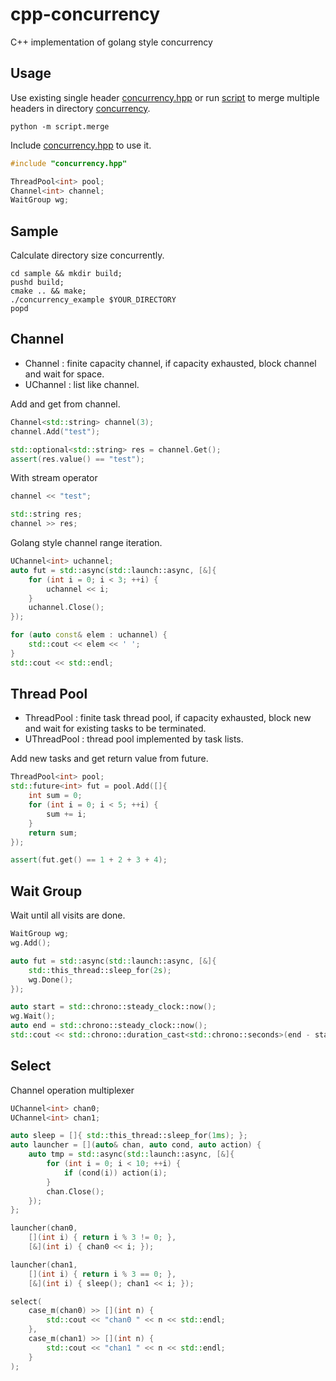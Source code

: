 # cpp-concurrency

C++ implementation of golang style concurrency

## Usage

Use existing single header [concurrency.hpp](./concurrency.hpp) or run [script](./script/merge.py) to merge multiple headers in directory [concurrency](./concurrency).
```
python -m script.merge
```

Include [concurrency.hpp](./concurrency.hpp) to use it.
```C++
#include "concurrency.hpp"

ThreadPool<int> pool;
Channel<int> channel;
WaitGroup wg;
```

## Sample

Calculate directory size concurrently.
```
cd sample && mkdir build;
pushd build;
cmake .. && make;
./concurrency_example $YOUR_DIRECTORY
popd
```

## Channel

- Channel<T> : finite capacity channel, if capacity exhausted, block channel and wait for space.
- UChannel<T> : list like channel.

Add and get from channel.
```C++
Channel<std::string> channel(3);
channel.Add("test");

std::optional<std::string> res = channel.Get();
assert(res.value() == "test");
```

With stream operator
```C++
channel << "test";

std::string res;
channel >> res;
```

Golang style channel range iteration.
```C++
UChannel<int> uchannel;
auto fut = std::async(std::launch::async, [&]{ 
    for (int i = 0; i < 3; ++i) {
        uchannel << i;
    }
    uchannel.Close();
});

for (auto const& elem : uchannel) {
    std::cout << elem << ' ';
}
std::cout << std::endl;
```

## Thread Pool

- ThreadPool<T> : finite task thread pool, if capacity exhausted, block new and wait for existing tasks to be terminated.
- UThreadPool<T> : thread pool implemented by task lists.

Add new tasks and get return value from future.
```C++
ThreadPool<int> pool;
std::future<int> fut = pool.Add([]{
    int sum = 0;
    for (int i = 0; i < 5; ++i) {
        sum += i;
    }
    return sum;
});

assert(fut.get() == 1 + 2 + 3 + 4);
```

## Wait Group

Wait until all visits are done.

```C++
WaitGroup wg;
wg.Add();

auto fut = std::async(std::launch::async, [&]{
    std::this_thread::sleep_for(2s);
    wg.Done();
});

auto start = std::chrono::steady_clock::now();
wg.Wait();
auto end = std::chrono::steady_clock::now();
std::cout << std::chrono::duration_cast<std::chrono::seconds>(end - start).count() << std::endl;
```

## Select

Channel operation multiplexer
```C++
UChannel<int> chan0;
UChannel<int> chan1;

auto sleep = []{ std::this_thread::sleep_for(1ms); };
auto launcher = [](auto& chan, auto cond, auto action) {
    auto tmp = std::async(std::launch::async, [&]{
        for (int i = 0; i < 10; ++i) {
            if (cond(i)) action(i);
        }
        chan.Close();
    });
};

launcher(chan0, 
    [](int i) { return i % 3 != 0; },
    [&](int i) { chan0 << i; });

launcher(chan1,
    [](int i) { return i % 3 == 0; },
    [&](int i) { sleep(); chan1 << i; });

select(
    case_m(chan0) >> [](int n) { 
        std::cout << "chan0 " << n << std::endl; 
    },
    case_m(chan1) >> [](int n) { 
        std::cout << "chan1 " << n << std::endl; 
    }
);
```
